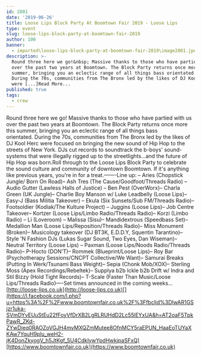 ```yaml
---
id: 2801
date: '2019-06-26'
title: Loose Lips Block Party At Boomtown Fair 2019 - Loose Lips
type: event
slug: loose-lips-block-party-at-boomtown-fair-2019
author: 100
banner:
  - imported\loose-lips-block-party-at-boomtown-fair-2019\image2801.jpeg
description: >-
  Round three here we go!&nbsp; Massive thanks to those who have partied with us
  over the past two years at Boomtown. The Block Party returns once more this
  summer, bringing you an eclectic range of all things bass orientated.&nbsp;
  During the 70s, communities from The Bronx led by the likes of DJ Kool Herc
  were [...]Read More...
published: true
tags:
  - crew
---
```

Round three here we go! Massive thanks to those who have partied with us over the past two years at Boomtown. The Block Party returns once more this summer, bringing you an eclectic range of all things bass orientated. During the 70s, communities from The Bronx led by the likes of DJ Kool Herc were focused on bringing the new sound of Hip Hop to the streets of New York. DJs cut records to soundtrack the b-boys' sound-systems that were illegally rigged up to the streetlights…and the future of Hip Hop was born.Roll through to the Loose Lips Block Party to celebrate the sound culture and community of downtown Boomtown. If it's anything like previous years, you're in for a treat.——-Line up: – Aries (Chopstick Jungle/ Born On Road)– Ash Tres (The Cause/Goodfoot/Threads Radio) – Audio Gutter (Lawless Halls of Justice) – Ben Pest (OverWorx)– Charla Green (UK Jungle)– Charlie Boy Manson w/ Luke Leadbelly (Loose Lips)– Easy-J (Bass Militia Takeover) – Ekula (Six Sunsets/Sub FM/Threads Radio)– Footsoldier (Kodiak/The Kulture Project) – Juggins (Loose Lips)– Job Centre Takeover– Kortzer (Loose Lips/Limbo Radio/Threads Radio)– Korzi (Limbo Radio) – Li (Loveroom) – Malissa (Sisu)– Mandidextrous (Speedbass Set)– Medallion Man (Loose Lips/Reposition/Threads Radio)– Miss Monument (Broken)– Musicology takeover (DJ BT3K, E.D.D.Y, Squentin Tarantino)– Style 'N Fashion DJs (Lukas Sugar Sound, Two Eyes, Dan Wiseman)– Neutral Territory (Loose Lips) – Paxman (Loose Lips/Noods Radio/Threads Radio)– P-Hocto (DON’T)– Rommek (Blueprint/Loose Lips)– Roy Bar (Psychotherapy Sessions/CNCPT Collective/We Want)– Samurai Breaks (Putting In Werk/Tsunami Bass Weight)– Sepia (Chonk Mob/XOX)– Sterling Moss (Apex Recordings/Rebeltek)– Supplya b2b Ickle b2b Drift w/ Indra and Stil Bizzy (Hold Tight Records)– T-Scale (Faster Than Music/Loose Lips/Threads Radio)—-Set times announced in the coming weeks…[](https://l.facebook.com/l.php?u=http%3A%2F%2Floose-lips.co.uk%2F%3Ffbclid%3DIwAR1lpOmWfTLURSa4g8z211aOs5kSsHFxsnuZH4udB_ubPcuzmtuNI2UPKU4&h=AT1yseJwZiboSTZOQndM15KZUuRTzbYc-QmwnobmOx8602-EfrKsHCjG2yRc8MfGajo-Onl6AerxvpBXO4wJuod-IfzuQIgPZothEBXU4LjHigzEaJ-mwwVxOMqEtWO5qH7sKvE)[http://loose-lips.co.uk](http://loose-lips.co.uk)[](https://l.facebook.com/l.php?u=https%3A%2F%2Fwww.boomtownfair.co.uk%2F%3Ffbclid%3DIwAR1GSjzr1uka-SVmDYvEUuStEu22fFoyVfDrXB2LgRLRUHdD2Lc55lEYxUA&h=AT2oaF5TpkPawR_ZKd-ZYwDieq0RAOZoVGJH4mvMXQZmMutee8OfnMCY5raEPUN_HaaEoTUYaXKAw7YquH9plu_weH2-jK4DonZkyogV_h5JtKgf_5U4CdkIywYpdHwkjpaSFxQ)[https://www.boomtownfair.co.uk](https://www.boomtownfair.co.uk)